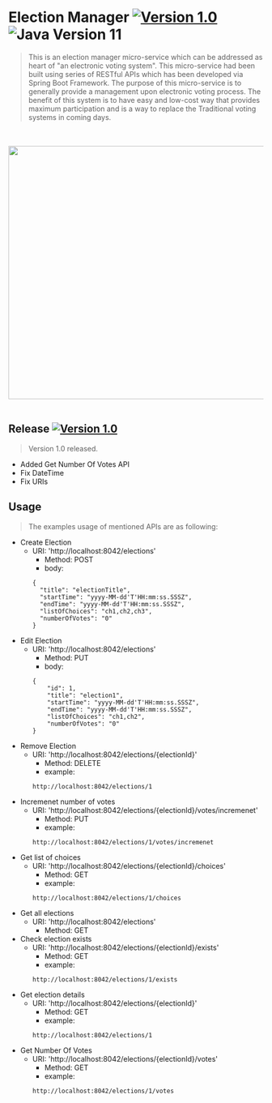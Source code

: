 # Election Manager [![Version 1.0](https://img.shields.io/badge/version-1.0-brightgreen.svg?style=flat)](https://github.com/m-hafez/Electronic-Voting/releases/latest) ![Java Version 11](https://img.shields.io/badge/Java%20Version-11-blue.svg?style=flat&logo=java)
> This is an election manager micro-service which can be addressed as heart of "an electronic voting system". This micro-service had been built using series of RESTful APIs which has been developed via Spring Boot Framework. The purpose of this micro-service is to generally provide a management upon electronic voting process. The benefit of this system is to have easy and low-cost way that provides maximum participation and is a way to replace the Traditional voting systems in coming days.

<p align="center">
    <br><br>
  <img width="600" height="500" src="https://user-images.githubusercontent.com/29079706/57645825-5f115a00-75d4-11e9-9934-e85ebf34ec83.png">
    <br><br>
</p>

## Release [![Version 1.0](https://img.shields.io/badge/Release%20Version-1.0-brightgreen.svg?style=flat)](https://github.com/m-hafez/Electronic-Voting/releases/latest)
> Version 1.0 released. 
- Added Get Number Of Votes API 
- Fix DateTime
- Fix URIs
 
## Usage
> The examples usage of mentioned APIs are as following:
- Create Election
  - URI: 'http://localhost:8042/elections'
    - Method: POST
    - body:
    ```
    {
      "title": "electionTitle",
      "startTime": "yyyy-MM-dd'T'HH:mm:ss.SSSZ",
      "endTime": "yyyy-MM-dd'T'HH:mm:ss.SSSZ",
      "listOfChoices": "ch1,ch2,ch3",
      "numberOfVotes": "0"
    }
    ```
- Edit Election
  - URI: 'http://localhost:8042/elections'
    - Method: PUT
    - body:
    ```
    {
        "id": 1,
        "title": "election1",
        "startTime": "yyyy-MM-dd'T'HH:mm:ss.SSSZ",
        "endTime": "yyyy-MM-dd'T'HH:mm:ss.SSSZ",
        "listOfChoices": "ch1,ch2",
        "numberOfVotes": "0"
    }
    ```
- Remove Election
  - URI: 'http://localhost:8042/elections/{electionId}'
    - Method: DELETE
    - example:
    ```
    http://localhost:8042/elections/1
    ``` 
- Incremenet number of votes
  - URI: 'http://localhost:8042/elections/{electionId}/votes/incremenet'
    - Method: PUT
    - example:
    ```
    http://localhost:8042/elections/1/votes/incremenet
    ```
- Get list of choices
  - URI: 'http://localhost:8042/elections/{electionId}/choices'
    - Method: GET
    - example:
    ```
    http://localhost:8042/elections/1/choices
    ```
- Get all elections
  - URI: 'http://localhost:8042/elections'
    - Method: GET
- Check election exists
  - URI: 'http://localhost:8042/elections/{electionId}/exists'
    - Method: GET
    - example:
    ```
    http://localhost:8042/elections/1/exists
    ```
- Get election details
  - URI: 'http://localhost:8042/elections/{electionId}'
    - Method: GET
    - example:
    ```
    http://localhost:8042/elections/1
    ```
- Get Number Of Votes
  - URI: 'http://localhost:8042/elections/{electionId}/votes'
    - Method: GET
    - example:
    ```
    http://localhost:8042/elections/1/votes
    ```
